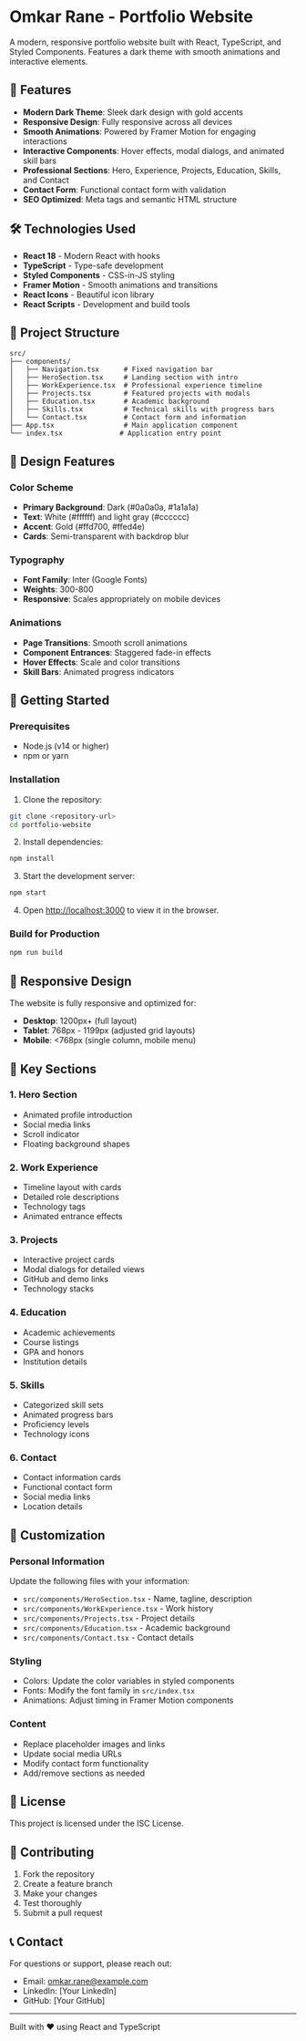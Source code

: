 # Omkar Rane - Portfolio Website

A modern, responsive portfolio website built with React, TypeScript, and Styled Components. Features a dark theme with smooth animations and interactive elements.

## 🚀 Features

- **Modern Dark Theme**: Sleek dark design with gold accents
- **Responsive Design**: Fully responsive across all devices
- **Smooth Animations**: Powered by Framer Motion for engaging interactions
- **Interactive Components**: Hover effects, modal dialogs, and animated skill bars
- **Professional Sections**: Hero, Experience, Projects, Education, Skills, and Contact
- **Contact Form**: Functional contact form with validation
- **SEO Optimized**: Meta tags and semantic HTML structure

## 🛠️ Technologies Used

- **React 18** - Modern React with hooks
- **TypeScript** - Type-safe development
- **Styled Components** - CSS-in-JS styling
- **Framer Motion** - Smooth animations and transitions
- **React Icons** - Beautiful icon library
- **React Scripts** - Development and build tools

## 📁 Project Structure

```
src/
├── components/
│   ├── Navigation.tsx      # Fixed navigation bar
│   ├── HeroSection.tsx     # Landing section with intro
│   ├── WorkExperience.tsx  # Professional experience timeline
│   ├── Projects.tsx        # Featured projects with modals
│   ├── Education.tsx       # Academic background
│   ├── Skills.tsx          # Technical skills with progress bars
│   └── Contact.tsx         # Contact form and information
├── App.tsx                 # Main application component
└── index.tsx              # Application entry point
```

## 🎨 Design Features

### Color Scheme
- **Primary Background**: Dark (#0a0a0a, #1a1a1a)
- **Text**: White (#ffffff) and light gray (#cccccc)
- **Accent**: Gold (#ffd700, #ffed4e)
- **Cards**: Semi-transparent with backdrop blur

### Typography
- **Font Family**: Inter (Google Fonts)
- **Weights**: 300-800
- **Responsive**: Scales appropriately on mobile devices

### Animations
- **Page Transitions**: Smooth scroll animations
- **Component Entrances**: Staggered fade-in effects
- **Hover Effects**: Scale and color transitions
- **Skill Bars**: Animated progress indicators

## 🚀 Getting Started

### Prerequisites
- Node.js (v14 or higher)
- npm or yarn

### Installation

1. Clone the repository:
```bash
git clone <repository-url>
cd portfolio-website
```

2. Install dependencies:
```bash
npm install
```

3. Start the development server:
```bash
npm start
```

4. Open [http://localhost:3000](http://localhost:3000) to view it in the browser.

### Build for Production

```bash
npm run build
```

## 📱 Responsive Design

The website is fully responsive and optimized for:
- **Desktop**: 1200px+ (full layout)
- **Tablet**: 768px - 1199px (adjusted grid layouts)
- **Mobile**: <768px (single column, mobile menu)

## 🎯 Key Sections

### 1. Hero Section
- Animated profile introduction
- Social media links
- Scroll indicator
- Floating background shapes

### 2. Work Experience
- Timeline layout with cards
- Detailed role descriptions
- Technology tags
- Animated entrance effects

### 3. Projects
- Interactive project cards
- Modal dialogs for detailed views
- GitHub and demo links
- Technology stacks

### 4. Education
- Academic achievements
- Course listings
- GPA and honors
- Institution details

### 5. Skills
- Categorized skill sets
- Animated progress bars
- Proficiency levels
- Technology icons

### 6. Contact
- Contact information cards
- Functional contact form
- Social media links
- Location details

## 🔧 Customization

### Personal Information
Update the following files with your information:
- `src/components/HeroSection.tsx` - Name, tagline, description
- `src/components/WorkExperience.tsx` - Work history
- `src/components/Projects.tsx` - Project details
- `src/components/Education.tsx` - Academic background
- `src/components/Contact.tsx` - Contact details

### Styling
- Colors: Update the color variables in styled components
- Fonts: Modify the font family in `src/index.tsx`
- Animations: Adjust timing in Framer Motion components

### Content
- Replace placeholder images and links
- Update social media URLs
- Modify contact form functionality
- Add/remove sections as needed

## 📄 License

This project is licensed under the ISC License.

## 🤝 Contributing

1. Fork the repository
2. Create a feature branch
3. Make your changes
4. Test thoroughly
5. Submit a pull request

## 📞 Contact

For questions or support, please reach out:
- Email: omkar.rane@example.com
- LinkedIn: [Your LinkedIn]
- GitHub: [Your GitHub]

---

Built with ❤️ using React and TypeScript 
